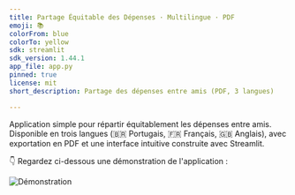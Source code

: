 ```yaml
---
title: Partage Équitable des Dépenses · Multilingue · PDF
emoji: 📚
colorFrom: blue
colorTo: yellow
sdk: streamlit
sdk_version: 1.44.1
app_file: app.py
pinned: true
license: mit
short_description: Partage des dépenses entre amis (PDF, 3 langues)

---
```


Application simple pour répartir équitablement les dépenses entre amis.  
Disponible en trois langues (🇧🇷 Portugais, 🇫🇷 Français, 🇬🇧 Anglais), avec exportation en PDF et une interface intuitive construite avec Streamlit.

👇 Regardez ci-dessous une démonstration de l'application :

![Démonstration](https://media.githubusercontent.com/media/arthurcornelio88/divisao_contas_multilingue/main/demo.gif)
